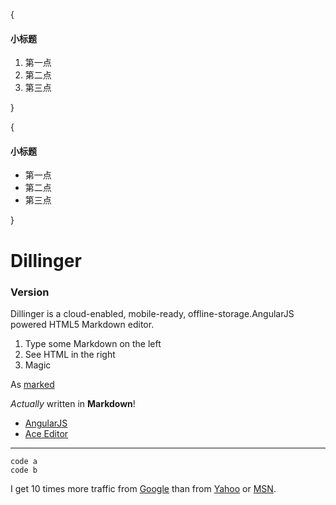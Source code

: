 {
#### 小标题
1. 第一点
2. 第二点
3. 第三点

}

{
#### 小标题
- 第一点
- 第二点
- 第三点

}

# Dillinger
### Version

Dillinger is a cloud-enabled, mobile-ready, offline-storage.AngularJS powered HTML5 Markdown editor.

  1. Type some Markdown on the left
  2. See HTML in the right
  3. Magic
  
As [marked](https://www.baidu.com)

*Actually* written in **Markdown**!

- [AngularJS](https://www.baidu.com)
- [Ace Editor](https://www.baidu.com)

***********************************************************

````	
code a
code b
````	


I get 10 times more traffic from [Google][1] than from [Yahoo][2] or [MSN][3].  

[1]: http://google.com/ 
[2]: http://search.yahoo.com/  "http://google.com/ " 
[3]: http://search.msn.com/    "MSN Search"

